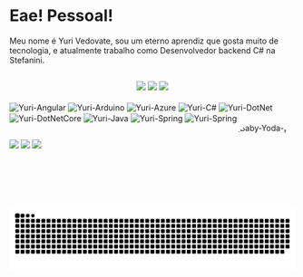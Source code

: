 # Eae! Pessoal!

Meu nome é Yuri Vedovate, sou um eterno aprendiz que gosta muito de tecnologia, e atualmente trabalho como Desenvolvedor backend C# na Stefanini.

##
<div align ="center">
  <img height="180em" src="https://github-readme-stats.vercel.app/api/top-langs/?username=YuriJesusVedovate&show_icons=true&hide_border=true&layout=compact&langs_count=8&theme=dracula"/>	
  <img height="180em" src="https://github-readme-stats.vercel.app/api?username=YuriJesusVedovate&show_icons=true&hide_border=true&layout=compact&count_private=true&include_all_commits=true&theme=dracula"/>
  <img height="180em" src="https://github-readme-streak-stats.herokuapp.com/?user=YuriJesusVedovate&show_icons=true&hide_border=true&count_private=true&include_all_commits=true&theme=dracula"/>
</div>



<div style="display: inline_block"><br>
  <img align="center" alt="Yuri-Angular" height="30" width="40" src="https://cdn.jsdelivr.net/gh/devicons/devicon/icons/angularjs/angularjs-original.svg">
  <img align="center" alt="Yuri-Arduino" height="30" width="40" src="https://cdn.jsdelivr.net/gh/devicons/devicon/icons/arduino/arduino-original-wordmark.svg">
  <img align="center" alt="Yuri-Azure" height="30" width="40" src="https://cdn.jsdelivr.net/gh/devicons/devicon/icons/azure/azure-original.svg">
  <img align="center" alt="Yuri-C#" height="30" width="40" src="https://cdn.jsdelivr.net/gh/devicons/devicon/icons/csharp/csharp-original.svg">
  <img align="center" alt="Yuri-DotNet" height="30" width="40" src="https://cdn.jsdelivr.net/gh/devicons/devicon/icons/dot-net/dot-net-original.svg">
  <img align="center" alt="Yuri-DotNetCore" height="30" width="40" src="https://cdn.jsdelivr.net/gh/devicons/devicon/icons/dotnetcore/dotnetcore-original.svg">
  <img align="center" alt="Yuri-Java" height="30" width="40" src="https://cdn.jsdelivr.net/gh/devicons/devicon/icons/java/java-original.svg">
  <img align="center" alt="Yuri-Spring" height="30" width="40" src="https://cdn.jsdelivr.net/gh/devicons/devicon/icons/spring/spring-original.svg">
  <img align="center" alt="Yuri-Spring" height="30" width="40" src="https://cdn.jsdelivr.net/gh/devicons/devicon/icons/python/python-original.svg">
  <img align="right" alt="Baby-Yoda-pic" height="150" style="border-radius:50px;" src="https://c.tenor.com/7rMJZKO5CYYAAAAC/baby-yoda-hi.gif">
</div>
  
##
  
<div> 
  
  <a href="https://www.instagram.com/yuri_vedovate/" target="_blank"><img src="https://img.shields.io/badge/-Instagram-%23E4405F?style=for-the-badge&logo=instagram&logoColor=white" target="_blank"></a>
  <a href = "mailto:yurivedovate@hotmail.com"><img src="https://img.shields.io/badge/-Gmail-%23333?style=for-the-badge&logo=gmail&logoColor=white" target="_blank"></a>
  <a href="https://www.linkedin.com/in/yuri-de-jesus-morais-vedovate-5547661a8/" target="_blank"><img src="https://img.shields.io/badge/-LinkedIn-%230077B5?style=for-the-badge&logo=linkedin&logoColor=white" target="_blank"></a> 

  <picture>
  <source media="(prefers-color-scheme: dark)" srcset="https://raw.githubusercontent.com/YuriJesusVedovate/YuriJesusVedovate/output/github-contribution-grid-snake-dark.svg">
  <source media="(prefers-color-scheme: light)" srcset="https://raw.githubusercontent.com/YuriJesusVedovate/YuriJesusVedovate/output/github-contribution-grid-snake.svg">
  <img alt="github contribution grid snake animation" src="https://raw.githubusercontent.com/YuriJesusVedovate/YuriJesusVedovate/output/github-contribution-grid-snake.svg">
</picture>
</div>


